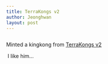 ```yaml
---
title: TerraKongs v2
author: Jeonghwan
layout: post
---
```



<a href="https://randomearth.io/collections/terra12gv7p8hymfv9zv6qnu2nedksd44tvcr7fvfvvf"><span class="image centered"><img src="{{ 'assets/images/banniereTALIS.png' | relative_url }}" alt="" /></span></a>

Minted a kingkong from <a href="https://randomearth.io/collections/terra12gv7p8hymfv9zv6qnu2nedksd44tvcr7fvfvvf">TerraKongs v2</a>

<span class="image centered"><img src="assets/images/NFTs/TerraKongs v2 #1963.jpeg" alt="" /></span>
I like him...